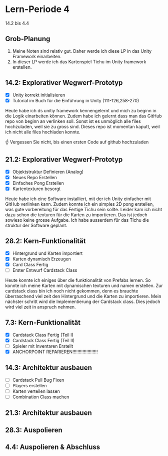 # Lern-Periode 4

14.2 bis 4.4

## Grob-Planung

1. Meine Noten sind relativ gut. Daher werde ich diese LP in das Unity Framework einarbeiten.
2. In dieser LP werde ich das Kartenspiel Tichu im Unity framework erstellen. 

## 14.2: Explorativer Wegwerf-Prototyp

- [X] Unity korrekt initialisieren
- [X] Tutorial im Buch für die Einführung in Unity (111-126,258-270)

Heute habe ich ds unitiy framework kennengelernt und mich zu beginn in die Logik einarbeiten können. Zudem habe ich gelernt dass man das GitHub repo von beginn an verlinken soll. Sonst ist es unmöglich alle files hochzuladen, weil sie zu gross sind. Dieses repo ist momentan kaputt, weil ich nicht alle files hochladen konnte.

☝️ Vergessen Sie nicht, bis einen ersten Code auf github hochzuladen

## 21.2: Explorativer Wegwerf-Prototyp

- [X] Objektstruktur Definieren (Analog)
- [X] Neues Repo Erstellen
- [X] Einfaches Pong Erstellen
- [X] Kartentexturen besorgt

Heute habe ich eine Software installiert, mit der ich Unity einfacher mit GitHub verlinken kann. Zudem konnte ich ein simples 2D pong erstellen, was gute vorbereitung für das Fertige Tichu sein sollte. Leider kam ich nicht dazu schon die texturen für die Karten zu importieren. Das ist jedoch sowieso keine grosse Aufgabe. Ich habe ausserdem für das Tichu die struktur der Software geplant.

## 28.2: Kern-Funktionalität

- [X] Hintergrund und Karten importiert
- [X] Karten dynamisch Erzeugen
- [X] Card Class Fertig
- [ ] Erster Entwurf Cardstack Class

Heute konnte ich einiges über die funktionalität von Prefabs lernen. So konnte ich meine Karten mit dynamischen texturen und namen erstellen. Zur cardstack class bin ich noch nicht gekommen, denn es brauchte überraschend viel zeit den Hintergrund und die Karten zu importieren. Mein nächster schritt wird die Implementierung der Cardstack class. Dies jedoch wird viel zeit in anspruch nehmen.
## 7.3: Kern-Funktionalität

- [X] Cardstack Class Fertig (Teil I)
- [X] Cardstack Class Fertig (Teil II)
- [ ] Spieler mit Inventaren Erstellt
- [X] ANCHORPOINT REPARIEREN!!!!!!!!!!!!!!!!!!!!

## 14.3: Architektur ausbauen
- [ ] Cardstack Pull Bug Fixen
- [ ] Players erstellen
- [ ] Karten verteilen lassen
- [ ] Combination Class machen

## 21.3: Architektur ausbauen

## 28.3: Auspolieren

## 4.4: Auspolieren & Abschluss

